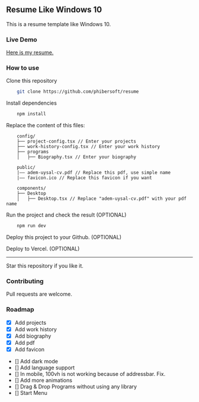 ## Resume Like Windows 10

This is a resume template like Windows 10.

### Live Demo

[Here is my resume.](https://adem-uysal-cv.vercel.app)

### How to use

Clone this repository

```bash
    git clone https://github.com/phibersoft/resume
```

Install dependencies

```bash
    npm install
```

Replace the content of this files:

```
    config/
    ├── project-config.tsx // Enter your projects
    ├── work-history-config.tsx // Enter your work history
    ├── programs
    │   ├── Biography.tsx // Enter your biography

    public/
    |—— adem-uysal-cv.pdf // Replace this pdf, use simple name
    |—— favicon.ico // Replace this favicon if you want

    components/
    ├── Desktop
    │   ├── Desktop.tsx // Replace "adem-uysal-cv.pdf" with your pdf name
```

Run the project and check the result (OPTIONAL)

```bash
    npm run dev
```

Deploy this project to your Github. (OPTIONAL) <br />

Deploy to Vercel. (OPTIONAL)

<hr />
Star this repository if you like it. <br />

### Contributing

Pull requests are welcome.


### Roadmap

- [x] Add projects
- [x] Add work history
- [x] Add biography
- [x] Add pdf
- [x] Add favicon
- [] Add dark mode
- [] Add language support
- [] In mobile, 100vh is not working because of addressbar. Fix.
- [] Add more animations
- [] Drag & Drop Programs without using any library
- [] Start Menu
